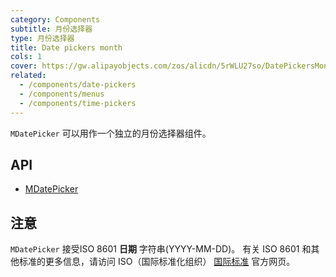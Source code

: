 ```yaml
---
category: Components
subtitle: 月份选择器
type: 月份选择器
title: Date pickers month
cols: 1
cover: https://gw.alipayobjects.com/zos/alicdn/5rWLU27so/DatePickersMonth.svg
related:
  - /components/date-pickers
  - /components/menus
  - /components/time-pickers
---
```


`MDatePicker`  可以用作一个独立的月份选择器组件。

## API

- [MDatePicker](/api/MDatePicker)

## 注意

<!--alert:warning--> 
`MDatePicker` 接受ISO 8601 **日期** 字符串(YYYY-MM-DD)。 有关 ISO 8601 和其他标准的更多信息，请访问 ISO（国际标准化组织） [国际标准](https://www.iso.org/standards.html) 官方网页。